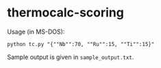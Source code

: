 # thermocalc-scoring

Usage (in MS-DOS):

`python tc.py "{""Nb"":70, ""Ru"":15, ""Ti"":15}"`

Sample output is given in `sample_output.txt`.

